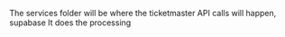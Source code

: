 The services folder will be where the ticketmaster API calls will happen, supabase 
It does the processing 
